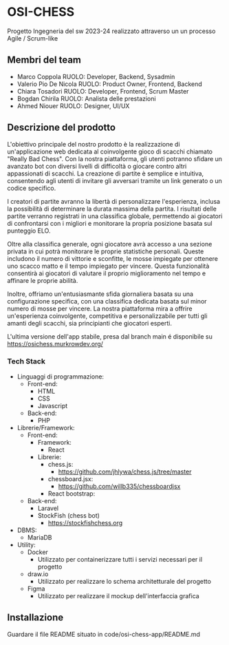 # OSI-CHESS
Progetto Ingegneria del sw 2023-24 realizzato attraverso un un processo Agile / Scrum-like


## Membri del team

- Marco Coppola             RUOLO: Developer, Backend, Sysadmin
- Valerio Pio De Nicola     RUOLO: Product Owner, Frontend, Backend
- Chiara Tosadori           RUOLO: Developer, Frontend, Scrum Master
- Bogdan Chirila            RUOLO: Analista delle prestazioni
- Ahmed Niouer              RUOLO: Designer, UI/UX

## Descrizione del prodotto

L'obiettivo principale del nostro prodotto è la realizzazione di un'applicazione web dedicata al coinvolgente gioco di scacchi chiamato "Really Bad Chess". Con la nostra piattaforma, gli utenti potranno sfidare un avanzato bot con diversi livelli di difficoltà o giocare contro altri appassionati di scacchi. La creazione di partite è semplice e intuitiva, consentendo agli utenti di invitare gli avversari tramite un link generato o un codice specifico.

I creatori di partite avranno la libertà di personalizzare l'esperienza, inclusa la possibilità di determinare la durata massima della partita. I risultati delle partite verranno registrati in una classifica globale, permettendo ai giocatori di confrontarsi con i migliori e monitorare la propria posizione basata sul punteggio ELO.

Oltre alla classifica generale, ogni giocatore avrà accesso a una sezione privata in cui potrà monitorare le proprie statistiche personali. Queste includono il numero di vittorie e sconfitte, le mosse impiegate per ottenere uno scacco matto e il tempo impiegato per vincere. Questa funzionalità consentirà ai giocatori di valutare il proprio miglioramento nel tempo e affinare le proprie abilità.

Inoltre, offriamo un'entusiasmante sfida giornaliera basata su una configurazione specifica, con una classifica dedicata basata sul minor numero di mosse per vincere. La nostra piattaforma mira a offrire un'esperienza coinvolgente, competitiva e personalizzabile per tutti gli amanti degli scacchi, sia principianti che giocatori esperti.

L'ultima versione dell'app stabile, presa dal branch main é disponibile su https://osichess.murkrowdev.org/

### Tech Stack
- Linguaggi di programmazione:
  - Front-end:
    - HTML
    - CSS
    - Javascript
  - Back-end:
    - PHP
- Librerie/Framework:
  - Front-end:
    - Framework:
      - React
    - Librerie:
      - chess.js:
        - https://github.com/jhlywa/chess.js/tree/master
      - chessboard.jsx:
        - https://github.com/willb335/chessboardjsx
      - React bootstrap:
  - Back-end:
    - Laravel
    - StockFish (chess bot)
      - https://stockfishchess.org
- DBMS:
  - MariaDB
- Utility:
  - Docker
    - Utilizzato per containerizzare tutti i servizi necessari per il progetto
  - draw.io
    - Utilizzato per realizzare lo schema architetturale del progetto
  - Figma
    - Utilizzato per realizzare il mockup dell'interfaccia grafica

## Installazione
Guardare il file README situato in code/osi-chess-app/README.md
